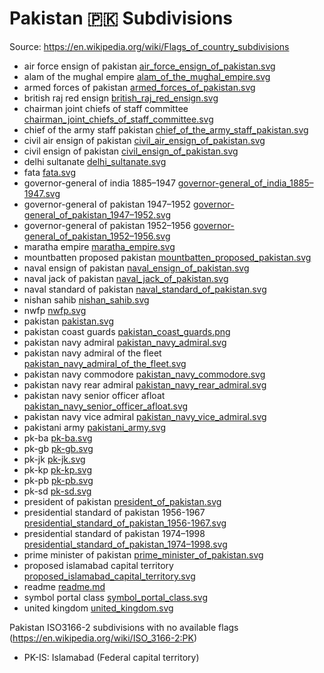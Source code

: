 # Pakistan 🇵🇰 Subdivisions

Source: https://en.wikipedia.org/wiki/Flags_of_country_subdivisions

* air force ensign of pakistan [air_force_ensign_of_pakistan.svg](https://github.com/amckenna41/iso3166-flag-icons/blob/main/iso3166-2-icons/PK/air_force_ensign_of_pakistan.svg)
* alam of the mughal empire [alam_of_the_mughal_empire.svg](https://github.com/amckenna41/iso3166-flag-icons/blob/main/iso3166-2-icons/PK/alam_of_the_mughal_empire.svg)
* armed forces of pakistan [armed_forces_of_pakistan.svg](https://github.com/amckenna41/iso3166-flag-icons/blob/main/iso3166-2-icons/PK/armed_forces_of_pakistan.svg)
* british raj red ensign [british_raj_red_ensign.svg](https://github.com/amckenna41/iso3166-flag-icons/blob/main/iso3166-2-icons/PK/british_raj_red_ensign.svg)
* chairman joint chiefs of staff committee [chairman_joint_chiefs_of_staff_committee.svg](https://github.com/amckenna41/iso3166-flag-icons/blob/main/iso3166-2-icons/PK/chairman_joint_chiefs_of_staff_committee.svg)
* chief of the army staff pakistan [chief_of_the_army_staff_pakistan.svg](https://github.com/amckenna41/iso3166-flag-icons/blob/main/iso3166-2-icons/PK/chief_of_the_army_staff_pakistan.svg)
* civil air ensign of pakistan [civil_air_ensign_of_pakistan.svg](https://github.com/amckenna41/iso3166-flag-icons/blob/main/iso3166-2-icons/PK/civil_air_ensign_of_pakistan.svg)
* civil ensign of pakistan [civil_ensign_of_pakistan.svg](https://github.com/amckenna41/iso3166-flag-icons/blob/main/iso3166-2-icons/PK/civil_ensign_of_pakistan.svg)
* delhi sultanate [delhi_sultanate.svg](https://github.com/amckenna41/iso3166-flag-icons/blob/main/iso3166-2-icons/PK/delhi_sultanate.svg)
* fata [fata.svg](https://github.com/amckenna41/iso3166-flag-icons/blob/main/iso3166-2-icons/PK/fata.svg)
* governor-general of india 1885–1947 [governor-general_of_india_1885–1947.svg](https://github.com/amckenna41/iso3166-flag-icons/blob/main/iso3166-2-icons/PK/governor-general_of_india_1885–1947.svg)
* governor-general of pakistan 1947–1952 [governor-general_of_pakistan_1947–1952.svg](https://github.com/amckenna41/iso3166-flag-icons/blob/main/iso3166-2-icons/PK/governor-general_of_pakistan_1947–1952.svg)
* governor-general of pakistan 1952–1956 [governor-general_of_pakistan_1952–1956.svg](https://github.com/amckenna41/iso3166-flag-icons/blob/main/iso3166-2-icons/PK/governor-general_of_pakistan_1952–1956.svg)
* maratha empire [maratha_empire.svg](https://github.com/amckenna41/iso3166-flag-icons/blob/main/iso3166-2-icons/PK/maratha_empire.svg)
* mountbatten proposed pakistan [mountbatten_proposed_pakistan.svg](https://github.com/amckenna41/iso3166-flag-icons/blob/main/iso3166-2-icons/PK/mountbatten_proposed_pakistan.svg)
* naval ensign of pakistan [naval_ensign_of_pakistan.svg](https://github.com/amckenna41/iso3166-flag-icons/blob/main/iso3166-2-icons/PK/naval_ensign_of_pakistan.svg)
* naval jack of pakistan [naval_jack_of_pakistan.svg](https://github.com/amckenna41/iso3166-flag-icons/blob/main/iso3166-2-icons/PK/naval_jack_of_pakistan.svg)
* naval standard of pakistan [naval_standard_of_pakistan.svg](https://github.com/amckenna41/iso3166-flag-icons/blob/main/iso3166-2-icons/PK/naval_standard_of_pakistan.svg)
* nishan sahib [nishan_sahib.svg](https://github.com/amckenna41/iso3166-flag-icons/blob/main/iso3166-2-icons/PK/nishan_sahib.svg)
* nwfp [nwfp.svg](https://github.com/amckenna41/iso3166-flag-icons/blob/main/iso3166-2-icons/PK/nwfp.svg)
* pakistan [pakistan.svg](https://github.com/amckenna41/iso3166-flag-icons/blob/main/iso3166-2-icons/PK/pakistan.svg)
* pakistan coast guards [pakistan_coast_guards.png](https://github.com/amckenna41/iso3166-flag-icons/blob/main/iso3166-2-icons/PK/pakistan_coast_guards.png)
* pakistan navy admiral [pakistan_navy_admiral.svg](https://github.com/amckenna41/iso3166-flag-icons/blob/main/iso3166-2-icons/PK/pakistan_navy_admiral.svg)
* pakistan navy admiral of the fleet [pakistan_navy_admiral_of_the_fleet.svg](https://github.com/amckenna41/iso3166-flag-icons/blob/main/iso3166-2-icons/PK/pakistan_navy_admiral_of_the_fleet.svg)
* pakistan navy commodore [pakistan_navy_commodore.svg](https://github.com/amckenna41/iso3166-flag-icons/blob/main/iso3166-2-icons/PK/pakistan_navy_commodore.svg)
* pakistan navy rear admiral [pakistan_navy_rear_admiral.svg](https://github.com/amckenna41/iso3166-flag-icons/blob/main/iso3166-2-icons/PK/pakistan_navy_rear_admiral.svg)
* pakistan navy senior officer afloat [pakistan_navy_senior_officer_afloat.svg](https://github.com/amckenna41/iso3166-flag-icons/blob/main/iso3166-2-icons/PK/pakistan_navy_senior_officer_afloat.svg)
* pakistan navy vice admiral [pakistan_navy_vice_admiral.svg](https://github.com/amckenna41/iso3166-flag-icons/blob/main/iso3166-2-icons/PK/pakistan_navy_vice_admiral.svg)
* pakistani army [pakistani_army.svg](https://github.com/amckenna41/iso3166-flag-icons/blob/main/iso3166-2-icons/PK/pakistani_army.svg)
* pk-ba [pk-ba.svg](https://github.com/amckenna41/iso3166-flag-icons/blob/main/iso3166-2-icons/PK/pk-ba.svg)
* pk-gb [pk-gb.svg](https://github.com/amckenna41/iso3166-flag-icons/blob/main/iso3166-2-icons/PK/pk-gb.svg)
* pk-jk [pk-jk.svg](https://github.com/amckenna41/iso3166-flag-icons/blob/main/iso3166-2-icons/PK/pk-jk.svg)
* pk-kp [pk-kp.svg](https://github.com/amckenna41/iso3166-flag-icons/blob/main/iso3166-2-icons/PK/pk-kp.svg)
* pk-pb [pk-pb.svg](https://github.com/amckenna41/iso3166-flag-icons/blob/main/iso3166-2-icons/PK/pk-pb.svg)
* pk-sd [pk-sd.svg](https://github.com/amckenna41/iso3166-flag-icons/blob/main/iso3166-2-icons/PK/pk-sd.svg)
* president of pakistan [president_of_pakistan.svg](https://github.com/amckenna41/iso3166-flag-icons/blob/main/iso3166-2-icons/PK/president_of_pakistan.svg)
* presidential standard of pakistan 1956-1967 [presidential_standard_of_pakistan_1956-1967.svg](https://github.com/amckenna41/iso3166-flag-icons/blob/main/iso3166-2-icons/PK/presidential_standard_of_pakistan_1956-1967.svg)
* presidential standard of pakistan 1974–1998 [presidential_standard_of_pakistan_1974–1998.svg](https://github.com/amckenna41/iso3166-flag-icons/blob/main/iso3166-2-icons/PK/presidential_standard_of_pakistan_1974–1998.svg)
* prime minister of pakistan [prime_minister_of_pakistan.svg](https://github.com/amckenna41/iso3166-flag-icons/blob/main/iso3166-2-icons/PK/prime_minister_of_pakistan.svg)
* proposed islamabad capital territory [proposed_islamabad_capital_territory.svg](https://github.com/amckenna41/iso3166-flag-icons/blob/main/iso3166-2-icons/PK/proposed_islamabad_capital_territory.svg)
* readme [readme.md](https://github.com/amckenna41/iso3166-flag-icons/blob/main/iso3166-2-icons/PK/readme.md)
* symbol portal class [symbol_portal_class.svg](https://github.com/amckenna41/iso3166-flag-icons/blob/main/iso3166-2-icons/PK/symbol_portal_class.svg)
* united kingdom [united_kingdom.svg](https://github.com/amckenna41/iso3166-flag-icons/blob/main/iso3166-2-icons/PK/united_kingdom.svg)

Pakistan ISO3166-2 subdivisions with no available flags (https://en.wikipedia.org/wiki/ISO_3166-2:PK)

* PK-IS: Islamabad (Federal capital territory)